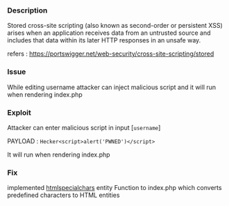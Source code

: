 ### Description

Stored cross-site scripting (also known as second-order or persistent XSS) arises when an application receives data from an untrusted source and includes that data within its later HTTP responses in an unsafe way.

refers : https://portswigger.net/web-security/cross-site-scripting/stored

### Issue

While editing username attacker can inject malicious script and it will run when rendering index.php

### Exploit

Attacker can enter malicious script in input [``username``] 

PAYLOAD : ``` Hecker<script>alert('PWNED')</script>	```

It will run when rendering index.php

### Fix

implemented [htmlspecialchars](https://github.com/V1dhun/Owasp-Top-10/blob/931c4e239e4bd5561348f719a7a147ef8258c8ce/Cross-Site%20Scripting/Stored%20XSS/Fix_index.php#L9) entity Function to index.php which converts predefined characters to HTML entities
